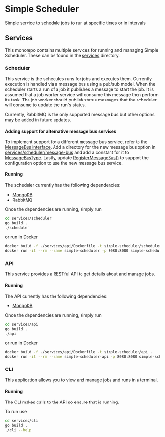 # Simple Scheduler
Simple service to schedule jobs to run at specific times or in intervals

## Services
This monorepo contains multiple services for running and managing Simple
Scheduler. These can be found in the [services](https://github.com/jacobmcgowan/simple-scheduler/tree/main/services) directory.

### Scheduler
This service is the schedules runs for jobs and executes them. Currently
execution is handled via a message bus using a pub/sub model. When the scheduler
starts a run of a job it publishes a message to start the job. It is assumed
that a job worker service will consume this message then perform its task. The
job worker should publish status messages that the scheduler will consume to
update the run's status.

Currently, RabbitMQ is the only supported message bus but other options may be
added in future updates.

#### Adding support for alternative message bus services
To implement support for a different message bus
service, refer to the [MessageBus interface](https://github.com/jacobmcgowan/simple-scheduler/tree/main/services/scheduler/message-bus/message-bus.go). Add a
directory for the new message bus option in [services/scheduler/message-bus](https://github.com/jacobmcgowan/simple-scheduler/tree/main/services/scheduler/message-bus) and add a constant for it to [MessageBusType](https://github.com/jacobmcgowan/simple-scheduler/tree/main/services/scheduler/message-bus/message-bus-types/message-bus-types.go). Lastly, update [RegisterMessageBus()](https://github.com/jacobmcgowan/simple-scheduler/blob/main/shared/resources/resources.go#L45) to
support the configuration option to use the new message bus service.

#### Running
The scheduler currently has the following dependencies:
- [MongoDB](https://www.mongodb.com/docs/manual/tutorial/install-mongodb-community-with-docker/)
- [RabbitMQ](https://www.rabbitmq.com/docs/download)

Once the dependencies are running, simply run
```bash
cd services/scheduler
go build .
./scheduler
```

or run in Docker
```bash
docker build -f ./services/api/Dockerfile -t simple-scheduler/scheduler .
docker run -it --rm --name simple-scheduler -p 8080:8080 simple-scheduler/scheduler:latest
```

### API
This service provides a RESTful API to get details about and manage jobs.

#### Running
The API currently has the following dependencies:
- [MongoDB](https://www.mongodb.com/docs/manual/tutorial/install-mongodb-community-with-docker/)

Once the dependencies are running, simply run
```bash
cd services/api
go build .
./api
```

or run in Docker
```bash
docker build -f ./services/api/Dockerfile -t simple-scheduler/api .
docker run -it --rm --name simple-scheduler-api -p 8080:8080 simple-scheduler/api:latest
```

### CLI
This application allows you to view and manage jobs and runs in a terminal.

#### Running
The CLI makes calls to the [API](#api) so ensure that is running.

To run use
```bash
cd services/cli
go build .
./cli --help
```
